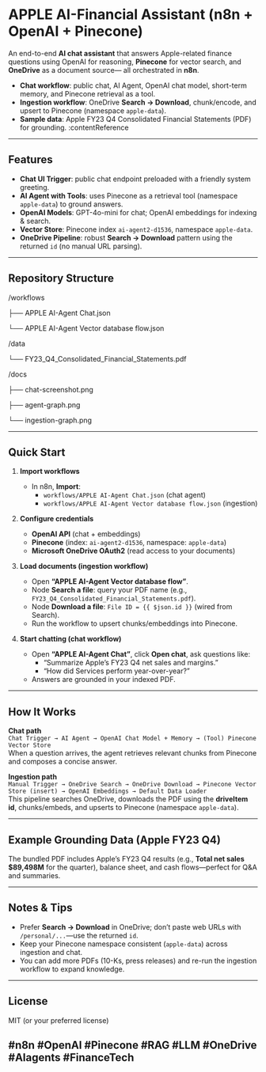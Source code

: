 #  APPLE AI-Financial Assistant (n8n + OpenAI + Pinecone)

An end-to-end **AI chat assistant** that answers Apple-related finance questions using
OpenAI for reasoning, **Pinecone** for vector search, and **OneDrive** as a document source—
all orchestrated in **n8n**.

- **Chat workflow**: public chat, AI Agent, OpenAI chat model, short-term memory, and Pinecone retrieval as a tool. 
- **Ingestion workflow**: OneDrive **Search → Download**, chunk/encode, and upsert to Pinecone (namespace `apple-data`). 
- **Sample data**: Apple FY23 Q4 Consolidated Financial Statements (PDF) for grounding. :contentReference

---

##  Features

- **Chat UI Trigger**: public chat endpoint preloaded with a friendly system greeting.  
- **AI Agent with Tools**: uses Pinecone as a retrieval tool (namespace `apple-data`) to ground answers. 
- **OpenAI Models**: GPT-4o-mini for chat; OpenAI embeddings for indexing & search.   
- **Vector Store**: Pinecone index `ai-agent2-d1536`, namespace `apple-data`.   
- **OneDrive Pipeline**: robust **Search → Download** pattern using the returned `id` (no manual URL parsing). 

---

##  Repository Structure

/workflows

├── APPLE AI-Agent Chat.json

└── APPLE AI-Agent Vector database flow.json

/data

└── FY23_Q4_Consolidated_Financial_Statements.pdf

/docs

├── chat-screenshot.png

├── agent-graph.png

└── ingestion-graph.png

---

##  Quick Start

1. **Import workflows**
   - In n8n, **Import**:
     - `workflows/APPLE AI-Agent Chat.json` (chat agent) 
     - `workflows/APPLE AI-Agent Vector database flow.json` (ingestion) 

2. **Configure credentials**
   - **OpenAI API** (chat + embeddings)   
   - **Pinecone** (index: `ai-agent2-d1536`, namespace: `apple-data`)   
   - **Microsoft OneDrive OAuth2** (read access to your documents) 

3. **Load documents (ingestion workflow)**
   - Open **“APPLE AI-Agent Vector database flow”**.
   - Node **Search a file**: query your PDF name (e.g., `FY23_Q4_Consolidated_Financial_Statements.pdf`).  
   - Node **Download a file**: `File ID = {{ $json.id }}` (wired from Search).
   - Run the workflow to upsert chunks/embeddings into Pinecone. 

4. **Start chatting (chat workflow)**
   - Open **“APPLE AI-Agent Chat”**, click **Open chat**, ask questions like:
     - “Summarize Apple’s FY23 Q4 net sales and margins.”
     - “How did Services perform year-over-year?”  
   - Answers are grounded in your indexed PDF. 

---

##  How It Works

**Chat path**  
`Chat Trigger → AI Agent → OpenAI Chat Model + Memory → (Tool) Pinecone Vector Store`  
When a question arrives, the agent retrieves relevant chunks from Pinecone and composes a concise answer. 

**Ingestion path**  
`Manual Trigger → OneDrive Search → OneDrive Download → Pinecone Vector Store (insert) → OpenAI Embeddings → Default Data Loader`  
This pipeline searches OneDrive, downloads the PDF using the **driveItem id**, chunks/embeds, and upserts to Pinecone (namespace `apple-data`). 

---

##  Example Grounding Data (Apple FY23 Q4)

The bundled PDF includes Apple’s FY23 Q4 results (e.g., **Total net sales $89,498M** for the quarter), balance sheet, and cash flows—perfect for Q&A and summaries. 

---

##  Notes & Tips

- Prefer **Search → Download** in OneDrive; don’t paste web URLs with `/personal/...`—use the returned `id`. 
- Keep your Pinecone namespace consistent (`apple-data`) across ingestion and chat.   
- You can add more PDFs (10-Ks, press releases) and re-run the ingestion workflow to expand knowledge.

---

##  License

MIT (or your preferred license)


## #n8n #OpenAI #Pinecone #RAG #LLM #OneDrive #AIagents #FinanceTech

